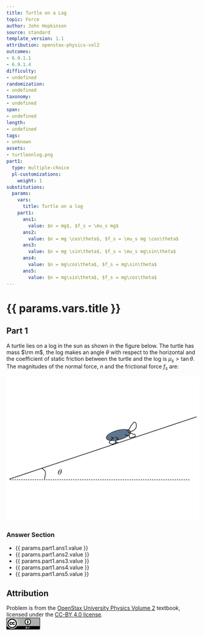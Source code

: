 ```yaml
---
title: Turtle on a Log
topic: Force
author: John Hopkinson
source: standard
template_version: 1.1
attribution: openstax-physics-vol2
outcomes:
- 6.9.1.1
- 6.9.1.4
difficulty:
- undefined
randomization:
- undefined
taxonomy:
- undefined
span:
- undefined
length:
- undefined
tags:
- unknown
assets:
- turtleonlog.png
part1:
  type: multiple-choice
  pl-customizations:
    weight: 1
substitutions:
  params:
    vars:
      title: Turtle on a log
    part1:
      ans1:
        value: $n = mg$, $f_s = \mu_s mg$
      ans2:
        value: $n = mg \cos\theta$, $f_s = \mu_s mg \cos\theta$
      ans3:
        value: $n = mg \sin\theta$, $f_s = \mu_s mg\sin\theta$
      ans4:
        value: $n = mg\cos\theta$, $f_s = mg\sin\theta$
      ans5:
        value: $n = mg\sin\theta$, $f_s = mg\cos\theta$
---
```

# {{ params.vars.title }}

## Part 1

A turtle lies on a log in the sun as shown in the figure below.
The turtle has mass $\rm m$, the log makes an angle $\theta$ with respect to the horizontal and the coefficient of static friction between the turtle and the log is $\mu_s > \tan\theta$.
The magnitudes of the normal force, $n$ and the frictional force $f_s$ are:

<img src="turtleonlog.png" width="800">

### Answer Section

- {{ params.part1.ans1.value }}
- {{ params.part1.ans2.value }}
- {{ params.part1.ans3.value }}
- {{ params.part1.ans4.value }}
- {{ params.part1.ans5.value }}

## Attribution

Problem is from the [OpenStax University Physics Volume 2](https://openstax.org/details/books/university-physics-volume-2) textbook, licensed under the [CC-BY 4.0 license](https://creativecommons.org/licenses/by/4.0/).<br>![Image representing the Creative Commons 4.0 BY license.](https://raw.githubusercontent.com/firasm/bits/master/by.png)